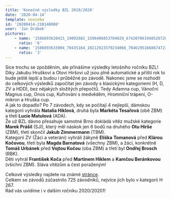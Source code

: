```yaml
---
title: 'Konečné výsledky BZL 2019/2020'
date: '2020-04-14'
template: novinka
id: '20200414-210148000'
user: 'Jan Drábek'
pictures:
    - name: '1586893628415_19092682_1596406853704029_6742070619485267202_o.jpg'
      ratio: '6'
    - name: '1586893633004_70435164_10212923379234066_7846295166867472384_o.jpg'
      ratio: '3'
---
```

Sice trochu se zpožděním, ale přinášíme výsledky letošního ročníku BZL! Díky Jakubu Hruškovi a Otovi Hiršovi už jsou plně automatické a příští rok to bude ještě lepší a budou i průběžné po závodě. Nakonec jsme se rozhodli do celkových výsledků započítat jen závody s klasickými kategoriemi (H, D, ZV a HDD), bez nějakých složitých přepočtů. Tedy Adamna cup, Vánoční Magnus cup, Onos cup, Kufrování s medvěděm, Hromniční trápení, O-mikron a Hruška cup.  
A jak to dopadlo? Po 7 závodech, kdy se počítají 4 nejlepší, dámskou kategorii vyhrála **Natalia Hiklová**, druhá byla **Markéta Tesařová** (obě ZBM) a třetí **Lucie Matulová** (ADA).  
Že už BZL dávno přesahuje samotné Brno dokládá vítěz mužské kategorie **Marek Prášil** (SJI), který měl náskok jen 6 bodů na druhého **Otu Hirše** (ZBM), třetí skončil **Jakub Zimmermann** (TBM).  
Kategorii ZV (Žáci a veteráni) vyhráli žákyně **Eliška** **Tomanová** před **Klárou Kočovou**, třetí byla **Magda Barnatová** (všechny ZBM), a žáci, konkrétně **Tomáš Urbánek** před **Vojtou Kočou** (oba ZBM) a třetí byl **Ondřej Brosch** (RBK).  
Děti vyhrál **František Koča** před **Martinem Hiklem** a **Kamčou Beránkovou** (všichni ZBM). Sláva vítězům a čest poraženým!

Celkové výsledky najdete na známé [stránce](https://bzl.zabiny.club/).  
Celkem se závodů zúčastnilo 725 závodníků, nejvíce jich bylo v kategorii H 267.  
Rád vás uvidíme i v dalším ročníku 2020/20201!

